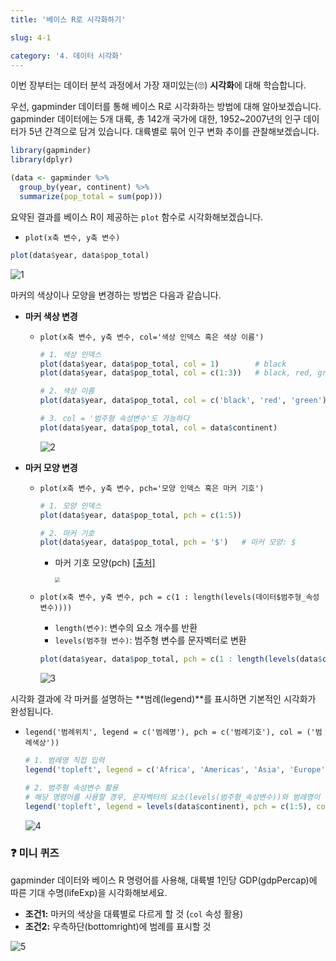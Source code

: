 ```yaml
---
title: '베이스 R로 시각화하기'

slug: 4-1

category: '4. 데이터 시각화'
---
```


이번 장부터는 데이터 분석 과정에서 가장 재미있는(🙄) **시각화**에 대해 학습합니다.

우선, gapminder 데이터를 통해 베이스 R로 시각화하는 방법에 대해 알아보겠습니다. gapminder 데이터에는 5개 대륙, 총 142개 국가에 대한, 1952~2007년의 인구 데이터가 5년 간격으로 담겨 있습니다. 대륙별로 묶어 인구 변화 추이를 관찰해보겠습니다.

```R
library(gapminder)
library(dplyr)

(data <- gapminder %>%
  group_by(year, continent) %>%
  summarize(pop_total = sum(pop)))
```



요약된 결과를 베이스 R이 제공하는 `plot` 함수로 시각화해보겠습니다.

- `plot(x축 변수, y축 변수)`

```R
plot(data$year, data$pop_total)
```

![1](/basic-r/4-1/1.png)



마커의 색상이나 모양을 변경하는 방법은 다음과 같습니다.

- **마커 색상 변경**

  - `plot(x축 변수, y축 변수, col='색상 인덱스 혹은 색상 이름')`

    ```R
    # 1. 색상 인덱스
    plot(data$year, data$pop_total, col = 1)        # black
    plot(data$year, data$pop_total, col = c(1:3))   # black, red, green
    
    # 2. 색상 이름
    plot(data$year, data$pop_total, col = c('black', 'red', 'green'))
    ```
    
    ```R
    # 3. col = '범주형 속성변수'도 가능하다
    plot(data$year, data$pop_total, col = data$continent)
    ```
    
    ![2](/basic-r/4-1/2.png)


- **마커 모양 변경**

  - `plot(x축 변수, y축 변수, pch='모양 인덱스 혹은 마커 기호')`

    ```R
    # 1. 모양 인덱스
    plot(data$year, data$pop_total, pch = c(1:5))
    
    # 2. 마커 기호
    plot(data$year, data$pop_total, pch = '$')   # 마커 모양: $
    ```

    - 마커 기호 모양(pch) [[출처\]](http://www.sthda.com/english/wiki/r-plot-pch-symbols-the-different-point-shapes-available-in-r)

      <img src="/basic-r/4-1/marker.png" style="zoom:50%;" />

  - `plot(x축 변수, y축 변수, pch = c(1 : length(levels(데이터$범주형_속성변수))))`

    - `length(변수)`: 변수의 요소 개수를 반환
    - `levels(범주형 변수)`: 범주형 변수를 문자벡터로 변환

    ```R
    plot(data$year, data$pop_total, pch = c(1 : length(levels(data$continent))))
    ```

    ![3](/basic-r/4-1/3.png)



시각화 결과에 각 마커를 설명하는 **범례(legend)**를 표시하면 기본적인 시각화가 완성됩니다. 

- `legend('범례위치', legend = c('범례명'), pch = c('범례기호'), col = ('범례색상'))`

  ```R
  # 1. 범례명 직접 입력
  legend('topleft', legend = c('Africa', 'Americas', 'Asia', 'Europe', 'Oceania'), pch = c(1:5), col = c(1:5))
  
  # 2. 범주형 속성변수 활용
  # 해당 명령어를 사용할 경우, 문자벡터의 요소(levels(범주형_속성변수))와 범례명이 순서대로 일치하는지 확인해줄 것!
  legend('topleft', legend = levels(data$continent), pch = c(1:5), col = c(1:5))
  ```

  ![4](/basic-r/4-1/4.png)



### ❓ 미니 퀴즈

gapminder 데이터와 베이스 R 명령어를 사용해, 대륙별 1인당 GDP(gdpPercap)에 따른 기대 수명(lifeExp)을 시각화해보세요.

- **조건1:** 마커의 색상을 대륙별로 다르게 할 것 (`col` 속성 활용)
- **조건2:** 우측하단(bottomright)에 범례를 표시할 것

![5](/basic-r/4-1/5.png)